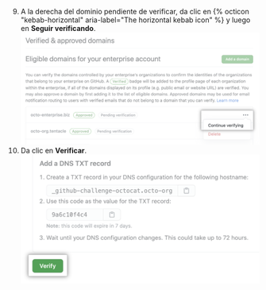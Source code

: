 9. A la derecha del dominio pendiente de verificar, da clic en {% octicon "kebab-horizontal" aria-label="The horizontal kebab icon" %} y luego en **Seguir verificando**. ![Botón para continuar verificando](/assets/images/help/organizations/continue-verifying-domain.png)
10. Da clic en **Verificar**. ![Verify button](/assets/images/help/organizations/verify-domain-final-button.png)